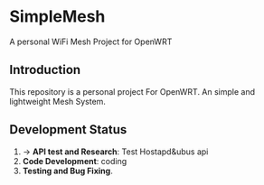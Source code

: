 # SimpleMesh

A personal WiFi Mesh Project for OpenWRT

## Introduction
This repository is a personal project For OpenWRT. An simple and lightweight Mesh System.

## Development Status
1. ->  **API test and Research**: Test Hostapd&ubus api
2. **Code Development**: coding
3. **Testing and Bug Fixing**.





